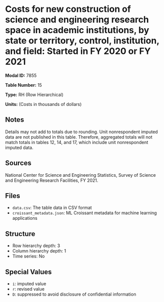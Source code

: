 # Costs for new construction of science and engineering research space in academic institutions, by state or territory, control, institution, and field: Started in FY 2020 or FY 2021

**Modal ID:** 7855

**Table Number:** 15

**Type:** RH (Row Hierarchical)

**Units:** (Costs in thousands of dollars)

## Notes

Details may not add to totals due to rounding. Unit nonrespondent imputed data are not published in this table. Therefore, aggregated totals will not match totals in tables 12, 14, and 17, which include unit nonrespondent imputed data.

## Sources

National Center for Science and Engineering Statistics, Survey of Science and Engineering Research Facilities, FY 2021.

## Files

- `data.csv`: The table data in CSV format
- `croissant_metadata.json`: ML Croissant metadata for machine learning applications

## Structure

- Row hierarchy depth: 3
- Column hierarchy depth: 1
- Time series: No

## Special Values

- `i`: imputed value
- `r`: revised value
- `D`: suppressed to avoid disclosure of confidential information
